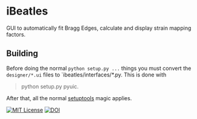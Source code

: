 iBeatles
======

GUI to automatically fit Bragg Edges, calculate and display strain mapping factors. 


Building
--------

Before doing the normal `python setup.py ...` things you must convert the
`designer/*.ui` files to `ibeatles/interfaces/*.py. 
This is done with
> python setup.py pyuic. 


After that, all the normal
[setuptools](https://pythonhosted.org/setuptools/setuptools.html) magic applies.


[![MIT License](https://img.shields.io/badge/license-MIT-blue.svg)](http://opensource.org/licenses/MIT)
[![DOI](https://zenodo.org/badge/67521112.svg)](https://zenodo.org/badge/latestdoi/67521112)
